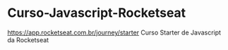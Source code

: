 # Curso-Javascript-Rocketseat
https://app.rocketseat.com.br/journey/starter
Curso Starter de Javascript da Rocketseat
